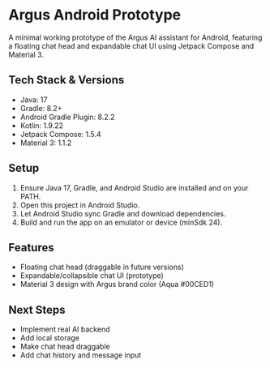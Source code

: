 # Argus Android Prototype

A minimal working prototype of the Argus AI assistant for Android, featuring a floating chat head and expandable chat UI using Jetpack Compose and Material 3.

## Tech Stack & Versions
- Java: 17
- Gradle: 8.2+
- Android Gradle Plugin: 8.2.2
- Kotlin: 1.9.22
- Jetpack Compose: 1.5.4
- Material 3: 1.1.2

## Setup
1. Ensure Java 17, Gradle, and Android Studio are installed and on your PATH.
2. Open this project in Android Studio.
3. Let Android Studio sync Gradle and download dependencies.
4. Build and run the app on an emulator or device (minSdk 24).

## Features
- Floating chat head (draggable in future versions)
- Expandable/collapsible chat UI (prototype)
- Material 3 design with Argus brand color (Aqua #00CED1)

## Next Steps
- Implement real AI backend
- Add local storage
- Make chat head draggable
- Add chat history and message input 